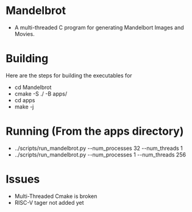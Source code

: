 # Mandelbrot
- A multi-threaded C program for generating Mandelbort Images and Movies.

# Building
Here are  the steps for building the executables for

 * cd Mandelbrot
 * cmake -S ./ -B apps/
 * cd apps
 * make -j

# Running (From the apps directory)
 * ../scripts/run_mandelbrot.py --num_processes 32 --num_threads 1 
 * ../scripts/run_mandelbrot.py --num_processes 1 --num_threads 256 

# Issues
 * Multi-Threaded Cmake is broken
 * RISC-V tager not added yet
